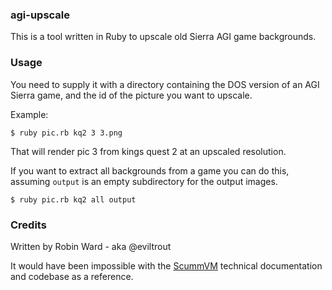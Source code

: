 ### agi-upscale

This is a tool written in Ruby to upscale old Sierra AGI game backgrounds.

### Usage

You need to supply it with a directory containing the DOS version of an AGI
Sierra game, and the id of the picture you want to upscale.

Example:

```
$ ruby pic.rb kq2 3 3.png
```

That will render pic 3 from kings quest 2 at an upscaled resolution.

If you want to extract all backgrounds from a game you can do this, assuming `output` is an 
empty subdirectory for the output images. 

```
$ ruby pic.rb kq2 all output
```

### Credits

Written by Robin Ward - aka @eviltrout

It would have been impossible with the [ScummVM](https://www.scummvm.org/) technical documentation
and codebase as a reference.
